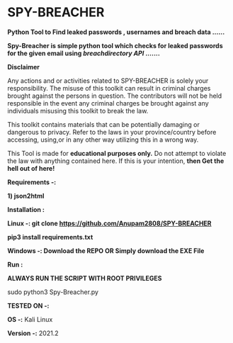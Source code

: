# SPY-BREACHER
**Python Tool to Find leaked passwords , usernames and breach data ......**

**Spy-Breacher is simple python tool which checks for leaked passwords for the given email using _breachdirectory API_ .......**

**Disclaimer**

Any actions and or activities related to SPY-BREACHER is solely your responsibility. The misuse of this toolkit can result in criminal charges brought against the persons in question. The contributors will not be held responsible in the event any criminal charges be brought against any individuals misusing this toolkit to break the law.

This toolkit contains materials that can be potentially damaging or dangerous to privacy. Refer to the laws in your province/country before accessing, using,or in any other way utilizing this in a wrong way.

This Tool is made for **educational purposes only.** Do not attempt to violate the law with anything contained here. If this is your intention, **then Get the hell out of here!**


**Requirements -:**

**1) json2html**

**Installation :**

**Linux -: git clone https://github.com/Anupam2808/SPY-BREACHER**

 
**pip3 install requirements.txt**

**Windows -: Download the REPO OR Simply download the EXE File**

**Run :**

**ALWAYS RUN THE SCRIPT WITH ROOT PRIVILEGES**


sudo python3 Spy-Breacher.py

**TESTED ON -:**

**OS -:** Kali Linux 

**Version -:** 2021.2




